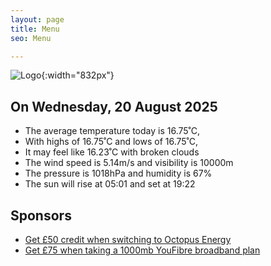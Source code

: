 ```yaml
---
layout: page
title: Menu
seo: Menu

---
```


![Logo](/images/logo.jpg){:width="832px"}

<!-- weather_marker starts -->
## On Wednesday, 20 August 2025

- The average temperature today is 16.75˚C,
- With highs of 16.75˚C and lows of 16.75˚C,
- It may feel like 16.23˚C with broken clouds
- The wind speed is 5.14m/s and visibility is 10000m
- The pressure is 1018hPa and humidity is 67%
- The sun will rise at 05:01 and set at 19:22

<!-- weather_marker ends -->

## Sponsors

- [Get £50 credit when switching to Octopus Energy](https://bit.ly/3oD1nnS)
- [Get £75 when taking a 1000mb YouFibre broadband plan](https://aklam.io/91zWhU?)
